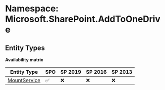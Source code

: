 # Namespace: Microsoft.SharePoint.AddToOneDrive

## Entity Types

**Availability matrix**

Entity Type | SPO | SP 2019 | SP 2016 | SP 2013
----------|-----|---------|---------|--------
[MountService](./EntityTypes/MountService.md) | ✅ | ❌ | ❌ | ❌
